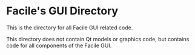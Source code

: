 # Facile's GUI Directory

This is the directory for all Facile GUI related code.

This directory does not contain Qt models or graphics code, but contains code for all components of the Facile GUI.
